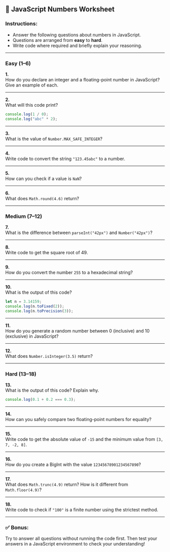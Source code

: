 ## 📝 JavaScript Numbers Worksheet

### Instructions:
- Answer the following questions about numbers in JavaScript.
- Questions are arranged from **easy** to **hard**.
- Write code where required and briefly explain your reasoning.

---

### **Easy (1–6)**

**1.**  
How do you declare an integer and a floating-point number in JavaScript? Give an example of each.

---

**2.**  
What will this code print?
```js
console.log(1 / 0);
console.log("abc" * 2);
```

---

**3.**  
What is the value of `Number.MAX_SAFE_INTEGER`?

---

**4.**  
Write code to convert the string `"123.45abc"` to a number.

---

**5.**  
How can you check if a value is `NaN`?

---

**6.**  
What does `Math.round(4.6)` return?

---

### **Medium (7–12)**

**7.**  
What is the difference between `parseInt("42px")` and `Number("42px")`?

---

**8.**  
Write code to get the square root of 49.

---

**9.**  
How do you convert the number `255` to a hexadecimal string?

---

**10.**  
What is the output of this code?
```js
let n = 3.14159;
console.log(n.toFixed(2));
console.log(n.toPrecision(3));
```

---

**11.**  
How do you generate a random number between 0 (inclusive) and 10 (exclusive) in JavaScript?

---

**12.**  
What does `Number.isInteger(3.5)` return?

---

### **Hard (13–18)**

**13.**  
What is the output of this code? Explain why.
```js
console.log(0.1 + 0.2 === 0.3);
```

---

**14.**  
How can you safely compare two floating-point numbers for equality?

---

**15.**  
Write code to get the absolute value of `-15` and the minimum value from `[3, 7, -2, 8]`.

---

**16.**  
How do you create a BigInt with the value `12345678901234567890`?

---

**17.**  
What does `Math.trunc(4.9)` return? How is it different from `Math.floor(4.9)`?

---

**18.**  
Write code to check if `"100"` is a finite number using the strictest method.

---

### ✅ **Bonus:**
Try to answer all questions without running the code first. Then test your answers in a JavaScript environment to check your understanding!

